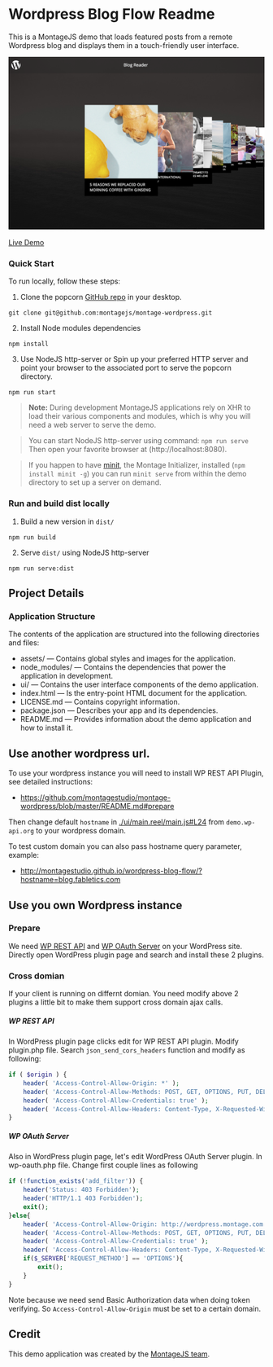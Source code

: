 # Wordpress Blog Flow Readme

This is a MontageJS demo that loads featured posts from a remote Wordpress blog and displays them in a touch-friendly user interface.

![Screenshot](assets/images/screenshot.png)

[Live Demo](http://montagestudio.github.io/wordpress-blog-flow/)

### Quick Start

To run locally, follow these steps:

1. Clone the popcorn [GitHub repo](https://github.com/montagejs/montage-wordpress) in your desktop.
```
git clone git@github.com:montagejs/montage-wordpress.git
```

2. Install Node modules dependencies
```
npm install
```

3. Use NodeJS http-server or Spin up your preferred HTTP server and point your browser to the associated port to serve the popcorn directory.

```
npm run start
```

>**Note:** During development MontageJS applications rely on XHR to load their various components and modules,
which is why you will need a web server to serve the demo.

> You can start NodeJS http-server using command: `npm run serve`
Then open your favorite browser at (http://localhost:8080).

> If you happen to have [minit](https://github.com/montagejs/minit), the Montage Initializer, installed 
(`npm install minit -g`) you can run `minit serve` from within the demo directory to set up a server on demand.


### Run and build dist locally 

1. Build a new version in `dist/`
```
npm run build
```

2. Serve `dist/` using NodeJS http-server
```
npm run serve:dist
```

## Project Details

### Application Structure

The contents of the application are structured into the following directories and files:

* assets/ — Contains global styles and images for the application.
* node_modules/ — Contains the dependencies that power the application in development.
* ui/ — Contains the user interface components of the demo application.
* index.html — Is the entry-point HTML document for the application.
* LICENSE.md — Contains copyright information.
* package.json — Describes your app and its dependencies.
* README.md — Provides information about the demo application and how to install it.

## Use another wordpress url.

To use your wordpress instance you will need to install WP REST API Plugin, see detailed instructions:
- https://github.com/montagestudio/montage-wordpress/blob/master/README.md#prepare

Then change default `hostname` in [./ui/main.reel/main.js#L24](./ui/main.reel/main.js#L24) from `demo.wp-api.org` to your wordpress domain.

To test custom domain you can also pass hostname query parameter, example:
- http://montagestudio.github.io/wordpress-blog-flow/?hostname=blog.fabletics.com

## Use you own Wordpress instance

### Prepare

We need [WP REST API](http://wp-api.org/) and [WP OAuth Server](https://wp-oauth.com/) on your WordPress site. Directly open WordPress plugin page and search and install these 2 plugins.

### Cross domian

If your client is running on differnt domian. You need modify above 2 plugins a little bit to make them support cross domain ajax calls.

##### WP REST API

In WordPress plugin page clicks edit for WP REST API plugin. Modify plugin.php file. Search `json_send_cors_headers` function and modify as following: 

```php
if ( $origin ) {
    header( 'Access-Control-Allow-Origin: *' );
    header( 'Access-Control-Allow-Methods: POST, GET, OPTIONS, PUT, DELETE' );
    header( 'Access-Control-Allow-Credentials: true' );
    header( 'Access-Control-Allow-Headers: Content-Type, X-Requested-With, Authorization' );
}
```

##### WP OAuth Server

Also in WordPress plugin page, let's edit WordPress OAuth Server plugin. In wp-oauth.php file. Change first couple lines as following

```php
if (!function_exists('add_filter')) {
    header('Status: 403 Forbidden');
    header('HTTP/1.1 403 Forbidden');
    exit();
}else{
    header( 'Access-Control-Allow-Origin: http://wordpress.montage.com' );
    header( 'Access-Control-Allow-Methods: POST, GET, OPTIONS, PUT, DELETE' );
    header( 'Access-Control-Allow-Credentials: true' );
    header( 'Access-Control-Allow-Headers: Content-Type, X-Requested-With, Authorization' );
    if($_SERVER['REQUEST_METHOD'] == 'OPTIONS'){
        exit();
    }
}
```

Note because we need send Basic Authorization data when doing token verifying. So `Access-Control-Allow-Origin` must be set to a certain domain.

## Credit

This demo application was created by the [MontageJS team](http://montagejs.org).


